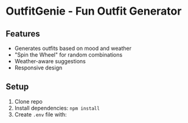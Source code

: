 # OutfitGenie - Fun Outfit Generator

## Features
- Generates outfits based on mood and weather
- "Spin the Wheel" for random combinations
- Weather-aware suggestions
- Responsive design

## Setup
1. Clone repo
2. Install dependencies: `npm install`
3. Create `.env` file with:
